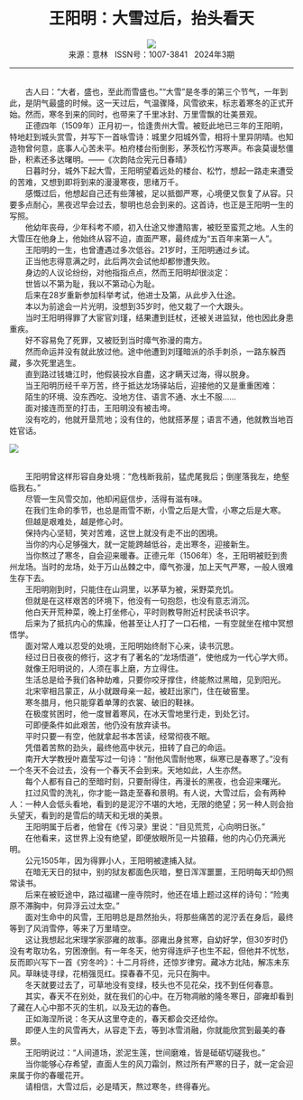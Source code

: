 # <center>王阳明：大雪过后，抬头看天</center>

<div align=center><img src="http://fslib.vip.qikan.cn/img.ashx?key=%d7%f7%d5%df%a3%ba%c3%bf%cd%edyebo"></div>

<center>来源：意林   ISSN号：1007-3841   2024年3期</center>

* * *

<br>　　古人曰：“大者，盛也，至此而雪盛也。”“大雪”是冬季的第三个节气，一年到此，是阴气最盛的时候。这一天过后，气温骤降，风雪欲来，标志着寒冬的正式开始。然而，寒冬到来的同时，也带来了千里冰封、万里雪飘的壮美景观。  
　　正德四年（1509年）正月初一，恰逢贵州大雪。被贬此地已三年的王阳明，特地赶到城头赏雪，并写下一首咏雪诗：城里夕阳城外雪，相将十里异阴晴。也知造物曾何意，底事人心苦未平。柏府楼台衔倒影，茅茨松竹泻寒声。布衾莫谩愁僵卧，积素还多达曙明。——《次韵陆佥宪元日春晴》  
　　日暮时分，城外下起大雪，王阳明望着远处的楼台、松竹，想起一路走来遭受的苦难，又想到即将到来的漫漫寒夜，思绪万千。  
　　感慨过后，他想起自己还有些薄被，足以抵御严寒，心境便又恢复了从容。只要多点耐心，黑夜迟早会过去，黎明也总会到来的。这首诗，也正是王阳明一生的写照。  
　　他幼年丧母，少年科考不顺，初入仕途又惨遭陷害，被贬至蛮荒之地。人生的大雪压在他身上，他始终从容不迫，直面严寒，最终成为“五百年来第一人”。  
　　王阳明的一生，也曾遭遇过多次低谷。21岁时，王阳明通过乡试。  
　　正当他志得意满之时，此后两次会试他却都惨遭失败。  
　　身边的人议论纷纷，对他指指点点，然而王阳明却很淡定：  
　　世皆以不第为耻，我以不第动心为耻。  
　　后来在28岁重新参加科举考试，他进士及第，从此步入仕途。  
　　本以为前途会一片光明，没想到35岁时，他又栽了一个大跟头。  
　　当时王阳明得罪了大宦官刘瑾，结果遭到廷杖，还被关进监狱，他也因此身患重疾。  
　　好不容易免了死罪，又被贬到当时瘴气弥漫的南方。  
　　然而命运并没有就此放过他。途中他遭到刘瑾暗派的杀手刺杀，一路东躲西藏，多次死里逃生。  
　　直到路过钱塘江时，他假装投水自盡，这才瞒天过海，得以脱身。  
　　当王阳明历经千辛万苦，终于抵达龙场驿站后，迎接他的又是重重困难：  
　　陌生的环境、没东西吃、没地方住、语言不通、水土不服……  
　　面对接连而至的打击，王阳明没有被击垮。  
　　没有吃的，他就开垦荒地；没有住的，他就搭茅屋；语言不通，他就教当地百姓官话。

![](http://img.resource.qikan.cn/markvip/qkimages/yili/yili202403/yili20240302-1-l.jpg)

  
<br>　　王阳明曾这样形容自身处境：“危栈断我前，猛虎尾我后；倒崖落我左，绝壑临我右。”  
　　尽管一生风雪交加，他却闲庭信步，活得有滋有味。  
　　在我们生命的季节，也总是雨雪不断，小雪之后是大雪，小寒之后是大寒。  
　　但越是艰难处，越是修心时。  
　　保持内心坚韧，笑对苦难，这世上就没有走不出的困境。  
　　当你的内心足够强大，就一定能跨越低谷，走出寒冬，迎接新生。  
　　当你熬过了寒冬，自会迎来暖春。正德元年（1506年）冬，王阳明被贬到贵州龙场。当时的龙场，处于万山丛棘之中，瘴气弥漫，加上天气严寒，一般人很难生存下去。  
　　王阳明刚到时，只能住在山洞里，以茅草为被，采野菜充饥。  
　　但就是在这样艰苦的环境下，他没有一句抱怨，也没有意志消沉。  
　　他白天开荒种菜，晚上打坐修心，平时则教导附近村民读书识字。  
　　后来为了抵抗内心的焦躁，他甚至让人打了一口石棺，一有空就坐在棺中冥想悟学。  
　　面对常人难以忍受的处境，王阳明始终耐下心来，读书沉思。  
　　经过日日夜夜的修行，这才有了著名的“龙场悟道”，使他成为一代心学大师。  
　　就像王阳明说的，人须在事上磨，方立得住。  
　　生活总是给予我们各种劫难，只要你咬牙撑住，终能熬过黑暗，见到阳光。  
　　北宋宰相吕蒙正，从小就跟母亲一起，被赶出家门，住在破窑里。  
　　寒冬腊月，他只能穿着单薄的衣裳、破旧的鞋袜。  
　　在极度贫困时，他一度冒着寒风，在冰天雪地里行走，到处乞讨。  
　　可即便条件如此艰苦，他仍没有放弃读书。  
　　平时只要一有空，他就拿起书本苦读，经常彻夜不眠。  
　　凭借着苦熬的劲头，最终他高中状元，扭转了自己的命运。  
　　南开大学教授叶嘉莹写过一句诗：“耐他风雪耐他寒，纵寒已是春寒了。”没有一个冬天不会过去，没有一个春天不会到来。天地如此，人生亦然。  
　　每个人都有自己的至暗时刻，只要耐得住，再漫长的黑夜，也会迎来曙光。  
　　扛过风雪的洗礼，你才能一路走至春和景明。有人说，大雪过后，会有两种人：一种人会低头看地，看到的是泥泞不堪的大地，无限的绝望；另一种人则会抬头望天，看到的是雪后的晴天和无垠的美景。  
　　王阳明属于后者，他曾在《传习录》里说：“目见荒荒，心向明日张。”  
　　在他看来，这世界上没有绝望，即便放眼所见一片狼藉，他的内心仍充满光明。  
　　公元1505年，因为得罪小人，王阳明被逮捕入狱。  
　　在暗无天日的狱中，别的狱友都面色灰暗，整日浑浑噩噩，王阳明每天却仍照常读书。  
　　后来在被贬途中，路过福建一座寺院时，他还在墙上题过这样的诗句：“险夷原不滞胸中，何异浮云过太空。”  
　　面对生命中的风雪，王阳明总是昂然抬头，将那些痛苦的泥泞丢在身后，最终等到了风消雪停，等来了万里晴空。  
　　这让我想起北宋理学家邵雍的故事。邵雍出身贫寒，自幼好学，但30岁时仍没有考取功名，穷困潦倒。有一年冬天，他穷得连炉子也生不起，但他并不忧愁，反而即兴写下一首《穷冬吟》：十二月将终，还惊岁律穷。藏冰方北陆，解冻未东风。草昧徒寻绿，花梢强觅红。探春春不见，元只在胸中。  
　　冬天就要过去了，可草地没有变绿，枝头也不见花朵，找不到任何春意。  
　　其实，春天不在别处，就在我们的心中。在万物凋敝的隆冬寒日，邵雍却看到了藏在人心中那不灭的生机，以及无边的春色。  
　　正如海涅所说：冬天从这里夺走的，春天都会交还给你。  
　　即便人生的风雪再大，从容走下去，等到冰雪消融，你就能欣赏到最美的春景。  
　　王阳明说过：“人间道场，淤泥生莲，世间磨难，皆是砥砺切磋我也。”  
　　当你能够心存希望，直面人生的风刀霜剑，熬过所有严寒的日子，就一定会迎来属于你的春暖花开。  
　　请相信，大雪过后，必是晴天，熬过寒冬，终得春光。
